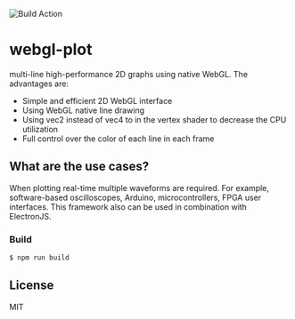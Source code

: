 ![Build Action](https://github.com/danchitnis/webgl-plot/workflows/Build/badge.svg "")


# webgl-plot
multi-line high-performance 2D graphs using native WebGL. The advantages are:

 * Simple and efficient 2D WebGL interface
 * Using WebGL native line drawing 
 * Using vec2 instead of vec4 to in the vertex shader to decrease the CPU utilization
 * Full control over the color of each line in each frame
 
What are the use cases?
----
When plotting real-time multiple waveforms are required. For example, software-based oscilloscopes, Arduino, microcontrollers, FPGA user interfaces. This framework also can be used in combination with ElectronJS.


### Build
```sh
$ npm run build
```



License
----
MIT

